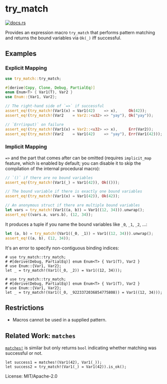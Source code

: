 # try_match

[<img src="https://docs.rs/try_match/badge.svg" alt="docs.rs">](https://docs.rs/try_match/)

Provides an expression macro `try_match` that performs pattern
matching and returns the bound variables via `Ok(_)` iff successful.

## Examples

### Explicit Mapping

```rust
use try_match::try_match;

#[derive(Copy, Clone, Debug, PartialEq)]
enum Enum<T> { Var1(T), Var2 }
use Enum::{Var1, Var2};

// The right-hand side of `=>` if successful
assert_eq!(try_match!(Var1(x) = Var1(42)    => x),     Ok(42));
assert_eq!(try_match!(Var2    = Var2::<u32> => "yay"), Ok("yay"));

// `Err(input)` on failure
assert_eq!(try_match!(Var1(x) = Var2::<u32> => x),     Err(Var2));
assert_eq!(try_match!(Var2    = Var1(42)    => "yay"), Err(Var1(42)));
```

### Implicit Mapping

`=>` and the part that comes after can be omitted (requires `implicit_map`
feature, which is enabled by default; you can disable it to skip the
compilation of the internal procedural macro):

```rust
// `()` if there are no bound variables
assert_eq!(try_match!(Var1(_) = Var1(42)), Ok(()));

// The bound variable if there is exactly one bound variables
assert_eq!(try_match!(Var1(x) = Var1(42)), Ok(42));

// An anonymous struct if there are multiple bound variables
let vars = try_match!(Var1((a, b)) = Var1((12, 34))).unwrap();
assert_eq!((vars.a, vars.b), (12, 34));
```

It produces a tuple if you name the bound variables like `_0`, `_1`, `_2`,
...:

```rust
let (a, b) = try_match!(Var1((_0, _1)) = Var1((12, 34))).unwrap();
assert_eq!((a, b), (12, 34));
```

It's an error to specify non-contiguous binding indices:

```compile_fail
# use try_match::try_match;
# #[derive(Debug, PartialEq)] enum Enum<T> { Var1(T), Var2 }
# use Enum::{Var1, Var2};
let _ = try_match!(Var1((_0, _2)) = Var1((12, 34)));
```

```compile_fail
# use try_match::try_match;
# #[derive(Debug, PartialEq)] enum Enum<T> { Var1(T), Var2 }
# use Enum::{Var1, Var2};
let _ = try_match!(Var1((_0, _9223372036854775808)) = Var1((12, 34)));
```

## Restrictions

 - Macros cannot be used in a supplied pattern.

## Related Work: `matches`

[`matches!`] is similar but only returns `bool` indicating whether matching
was successful or not.

```no_compile
let success1 = matches!(Var1(42), Var1(_));
let success2 = try_match!(Var1(_) = Var1(42)).is_ok();
```

[`matches!`]: https://crates.io/crates/matches


License: MIT/Apache-2.0
